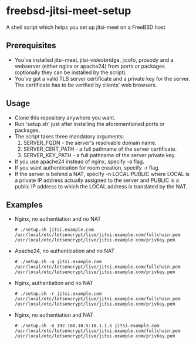 # freebsd-jitsi-meet-setup
A shell script which helps you set up jitsi-meet on a FreeBSD host

## Prerequisites
- You've installed jitsi-meet, jitsi-videobridge, jicofo, prosody and a webserver (either nginx or apache24) from ports or packages (optionally they can be installed by the script).
- You've got a valid TLS server certificate and a private key for the server. The certificate has to be verified by clients' web browsers.

## Usage
- Clone this repository anywhere you want.
- Run 'setup.sh' just after installing the aforementioned ports or packages.
- The script takes three mandatory arguments:
  1. SERVER_FQDN - the server's resolvable domain name.
  2. SERVER_CERT_PATH - a full pathname of the server certificate.
  3. SERVER_KEY_PATH - a full pathname of the server private key.
- If you use apache24 instead of nginx, specify -a flag.
- If you want authentication for room creation, specify -r flag.
- If the server is behind a NAT, specify -n LOCAL:PUBLIC where LOCAL is a private IP address actually assigned to the server and PUBLIC is a public IP address to which the LOCAL address is translated by the NAT.

## Examples
- Nginx, no authentiation and no NAT
  ```shell
  # ./setup.sh jitsi.example.com /usr/local/etc/letsencrypt/live/jitsi.example.com/fullchain.pem /usr/local/etc/letsencrypt/live/jitsi.example.com/privkey.pem
  ```

- Apache24, no authentication and no NAT
  ```shell
  # ./setup.sh -a jitsi.example.com /usr/local/etc/letsencrypt/live/jitsi.example.com/fullchain.pem /usr/local/etc/letsencrypt/live/jitsi.example.com/privkey.pem
  ```

- Nginx, authentiation and no NAT
  ```shell
  # ./setup.sh -r jitsi.example.com /usr/local/etc/letsencrypt/live/jitsi.example.com/fullchain.pem /usr/local/etc/letsencrypt/live/jitsi.example.com/privkey.pem
  ```

- Nginx, no authentiation and NAT
  ```shell
  # ./setup.sh -n 192.168.10.5:10.1.1.5 jitsi.example.com /usr/local/etc/letsencrypt/live/jitsi.example.com/fullchain.pem /usr/local/etc/letsencrypt/live/jitsi.example.com/privkey.pem
  ```
